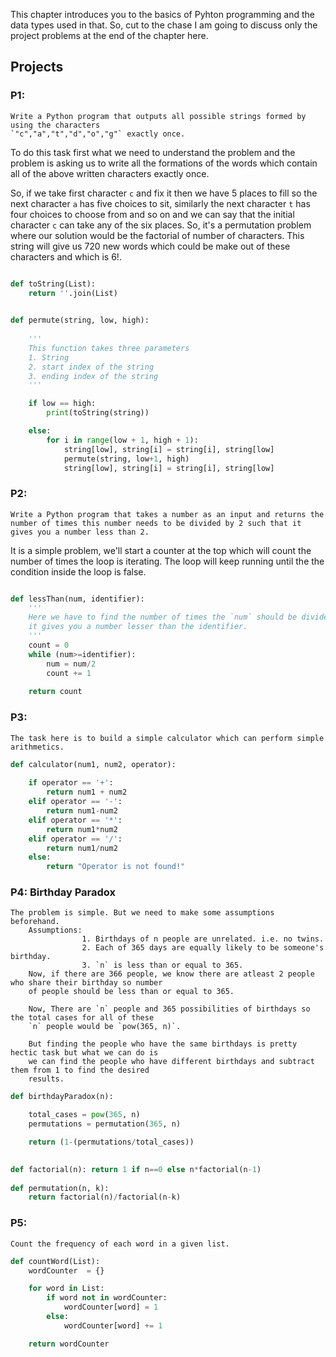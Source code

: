 This chapter introduces you to the basics of Pyhton programming and the data types used in that. So, cut to the chase I am going to discuss only the project problems at the end of the chapter here.

## Projects
### P1: 
```
Write a Python program that outputs all possible strings formed by using the characters 
`"c","a","t","d","o","g"` exactly once.

```
To do this task first what we need to understand the problem and the problem is asking us to write all the formations of the words which contain all of the above written characters exactly once.

So, if we take first character `c` and fix it then we have 5 places to fill so the next character `a` has five choices to sit, similarly the next character `t` has four choices to choose from and so on and we can say that the initial character `c` can take any of the six places. So, it's a permutation problem where our solution would be the factorial of number of characters. This string will give us 720 new words which could be make out of these characters and which is 6!.

```python

def toString(List):
    return ''.join(List)
    

def permute(string, low, high):
    
    '''
    This function takes three parameters
    1. String
    2. start index of the string
    3. ending index of the string
    '''

    if low == high:
        print(toString(string))

    else:
        for i in range(low + 1, high + 1):
            string[low], string[i] = string[i], string[low]
            permute(string, low+1, high)
            string[low], string[i] = string[i], string[low]

```

### P2: 
```
Write a Python program that takes a number as an input and returns the number of times this number needs to be divided by 2 such that it gives you a number less than 2.
```
It is a simple problem, we'll start a counter at the top which will count the number of times the loop is iterating. The loop will keep running until the the condition inside the loop is false.

```python

def lessThan(num, identifier):
    '''
    Here we have to find the number of times the `num` should be divided by identifier such that it
    it gives you a number lesser than the identifier.
    '''
    count = 0
    while (num>=identifier):
        num = num/2
        count += 1
    
    return count

```

### P3:
```
The task here is to build a simple calculator which can perform simple arithmetics.
```

```python
def calculator(num1, num2, operator):
    
    if operator == '+':
        return num1 + num2
    elif operator == '-':
        return num1-num2
    elif operator == '*':
        return num1*num2
    elif operator == '/':
        return num1/num2
    else:
        return "Operator is not found!"


```

### P4: Birthday Paradox
```
The problem is simple. But we need to make some assumptions beforehand.
    Assumptions:
                1. Birthdays of n people are unrelated. i.e. no twins.
                2. Each of 365 days are equally likely to be someone's birthday.
                3. `n` is less than or equal to 365.
    Now, if there are 366 people, we know there are atleast 2 people who share their birthday so number
    of people should be less than or equal to 365.

    Now, There are `n` people and 365 possibilities of birthdays so the total cases for all of these
    `n` people would be `pow(365, n)`.

    But finding the people who have the same birthdays is pretty hectic task but what we can do is
    we can find the people who have different birthdays and subtract them from 1 to find the desired
    results.
```

```python
def birthdayParadox(n):

    total_cases = pow(365, n)
    permutations = permutation(365, n)

    return (1-(permutations/total_cases))

    
def factorial(n): return 1 if n==0 else n*factorial(n-1)
    
def permutation(n, k):
    return factorial(n)/factorial(n-k)

```

### P5:
```
Count the frequency of each word in a given list.

```

```python
def countWord(List):
    wordCounter  = {}

    for word in List:
        if word not in wordCounter:
            wordCounter[word] = 1
        else:
            wordCounter[word] += 1

    return wordCounter
```